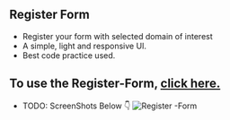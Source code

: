 ## Register Form

- Register your form with selected domain of interest
- A simple, light and responsive UI.
- Best code practice used.

## To use the Register-Form, [click here.](https://register-form-codebird.netlify.app/)

- TODO: ScreenShots Below 👇
![Register -Form](https://user-images.githubusercontent.com/102934270/208242111-ce2d3585-f94a-4b4c-abeb-64b5148f39d5.jpg)
